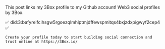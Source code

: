 This post links my 3Box profile to my Github account! Web3 social profiles by 3Box.
    
  ✅ did:3:bafyreifcihsgw5rgoezqlmhlptmjdffewspmitqs4bxjzdxpigwyf2cep4 ✅
    
    Create your profile today to start building social connection and trust online at https://3Box.io/
